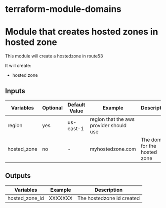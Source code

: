 terraform-module-domains
====

# Module that creates hosted zones in hosted zone

This module will create a hostedzone in route53


It will create:
- hosted zone

## Inputs
Variables |  Optional | Default Value | Example | Description
---|---|---|---|---|
region | yes | us-east-1 | region that the aws provider should use
hosted_zone | no | - | myhostedzone.com | The domain for the hosted zone


## Outputs
Variables | Example | Description
---|---|---|
hosted_zone_id | XXXXXXX | The hostedzone id created

